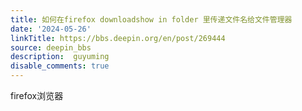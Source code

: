 ```yaml
---
title: 如何在firefox downloadshow in folder 里传递文件名给文件管理器
date: '2024-05-26'
linkTitle: https://bbs.deepin.org/en/post/269444
source: deepin_bbs
description:  guyuming 
disable_comments: true
---
```

firefox浏览器
